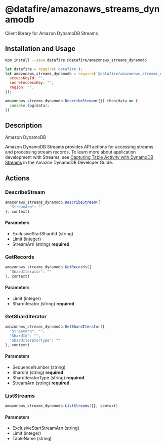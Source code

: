 # @datafire/amazonaws_streams_dynamodb

Client library for Amazon DynamoDB Streams

## Installation and Usage
```bash
npm install --save datafire @datafire/amazonaws_streams_dynamodb
```

```js
let datafire = require('datafire');
let amazonaws_streams_dynamodb = require('@datafire/amazonaws_streams_dynamodb').create({
  accessKeyId: "",
  secretAccessKey: "",
  region: "",
});

amazonaws_streams_dynamodb.DescribeStream({}).then(data => {
  console.log(data);
})
```

## Description
<fullname>Amazon DynamoDB</fullname> <p>Amazon DynamoDB Streams provides API actions for accessing streams and processing stream records. To learn more about application development with Streams, see <a href="http://docs.aws.amazon.com/amazondynamodb/latest/developerguide/Streams.html">Capturing Table Activity with DynamoDB Streams</a> in the Amazon DynamoDB Developer Guide.</p>

## Actions
### DescribeStream



```js
amazonaws_streams_dynamodb.DescribeStream({
  "StreamArn": ""
}, context)
```

#### Parameters
* ExclusiveStartShardId (string)
* Limit (integer)
* StreamArn (string) **required**

### GetRecords



```js
amazonaws_streams_dynamodb.GetRecords({
  "ShardIterator": ""
}, context)
```

#### Parameters
* Limit (integer)
* ShardIterator (string) **required**

### GetShardIterator



```js
amazonaws_streams_dynamodb.GetShardIterator({
  "StreamArn": "",
  "ShardId": "",
  "ShardIteratorType": ""
}, context)
```

#### Parameters
* SequenceNumber (string)
* ShardId (string) **required**
* ShardIteratorType (string) **required**
* StreamArn (string) **required**

### ListStreams



```js
amazonaws_streams_dynamodb.ListStreams({}, context)
```

#### Parameters
* ExclusiveStartStreamArn (string)
* Limit (integer)
* TableName (string)

